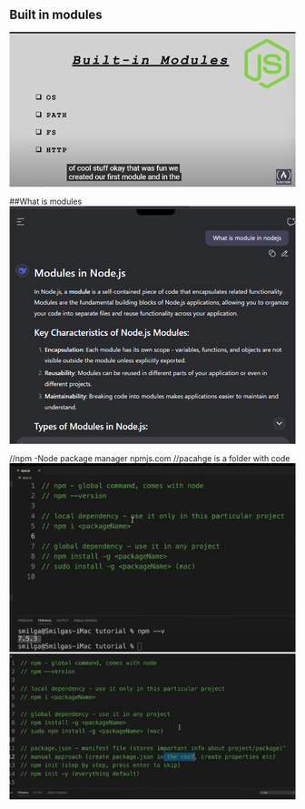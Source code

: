 ## Built in modules 
![alt text](image.png)

##What is modules 
![alt text](image-1.png)

//npm -Node package manager
npmjs.com
//pacahge is a folder with code 
![alt text](image-2.png)
![alt text](image-3.png)